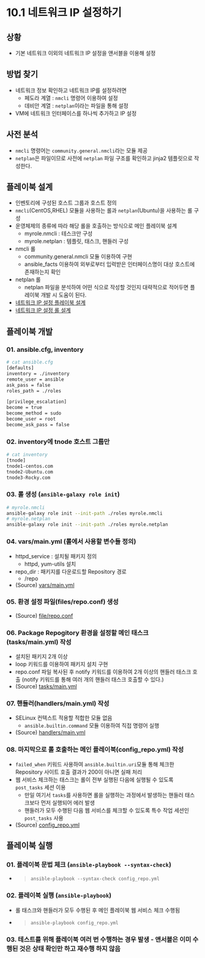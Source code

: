 # 10.1 네트워크 IP 설정하기

## 상황
  - 기본 네트워크 이외의 네트워크 IP 설정을 앤서블을 이용해 설정

## 방법 찾기
  - 네트워크 정보 확인하고 네트워크 IP를 설정하려면
    + 페도라 계열 : ```nmcli``` 명령어 이용하여 설정
    + 데비안 계열 : ```netplan```이라는 파일을 통해 설정
  - VM에 네트워크 인터페이스를 하나씩 추가하고 IP 설정

## 사전 분석
  - ```nmcli``` 명령어는 ```community.general.nmcli```라는 모듈 제공
  - ```netplan```은 파일이므로 사전에 ```netplan``` 파일 구조를 확인하고 jinja2 템플릿으로 작성한다.




## 플레이북 설계
  - 인벤토리에 구성된 호스트 그룹과 호스트 정의
  - ```nmcli```(CentOS,RHEL) 모듈을 사용하는 롤과 ```netplan```(Ubuntu)을 사용하는 롤 구성
  - 운영체제의 종류에 따라 해당 롤을 호출하는 방식으로 메인 플레이북 설계
    + myrole.nmcli : 테스크만 구성
    + myrole.netplan : 템플릿, 태스크, 핸들러 구성
  - nmcli 롤
    + community.general.nmcli 모듈 이용하여 구현
    + ansible_facts 이용하여 외부로부터 입력받은 인터페이스명이 대상 호스트에 존재하는지 확인
  - netplan 롤
    + netplan 파일을 분석하여 어떤 식으로 작성할 것인지 대략적으로 적어두면 플레이북 개발 시 도움이 된다.
  - [네트워크 IP 설정 플레이북 설계](https://docs.google.com/presentation/d/1zG0envKk27-t223Vm1V20ksPz2qr9PQ-yqAR8W_fUXE/edit#slide=id.g2de1bcb5aec_0_104)
  - [네트워크 IP 설정 롤 설계](https://docs.google.com/presentation/d/1zG0envKk27-t223Vm1V20ksPz2qr9PQ-yqAR8W_fUXE/edit#slide=id.g2de1bcb5aec_0_135)

## 플레이북 개발
### 01. ansible.cfg, inventory
  ```sh
  # cat ansible.cfg
  [defaults]
  inventory = ./inventory
  remote_user = ansible
  ask_pass = false
  roles_path = ./roles

  [privilege_escalation]
  become = true
  become_method = sudo
  become_user = root
  become_ask_pass = false
  ```

### 02. inventory에 tnode 호스트 그룹만
  ```sh
  # cat inventory
  [tnode]
  tnode1-centos.com
  tnode2-Ubuntu.com
  tnode3-Rocky.com
  ```

### 03. 롤 생성 (```ansible-galaxy role init```)
  ```sh
  # myrole.nmcli
  ansible-galaxy role init --init-path ./roles myrole.nmcli
  # myrole.netplan
  ansible-galaxy role init --init-path ./roles myrole.netplan
  ```

### 04. vars/main.yml (롤에서 사용할 변수들 정의)
  - httpd_service : 설치될 패키지 정의
    + httpd, yum-utils 설치
  - repo_dir : 패키지를 다운로드할 Repository 경로
    + /repo
  - (Source) [vars/main.yml](./roles/myrole.httpd/vars/main.yml)

### 05. 환경 설정 파일(files/repo.conf) 생성
  - (Source) [file/repo.conf](./roles/myrole.httpd/files/repo.conf)

### 06. Package Repogitory 환경을 설정할 메인 태스크(tasks/main.yml) 작성
  - 설치된 패키지 2개 이상
  - loop 키워드를 이용하여 패키지 설치 구현
  - repo.conf 파일 복사된 후 notify 키워드를 이용하여 2개 이상의 핸들러 태스크 호출 (notify 키워드를 통해 여러 개의 핸들러 태스크 호출할 수 있다.)
  - (Source) [tasks/main.yml](./roles/myrole.httpd/tasks/main.yml)

### 07. 핸들러(handlers/main.yml) 작성
  - SELinux 컨텍스트 적용할 적합한 모듈 없음
    + ```ansible.builtin.command``` 모듈 이용하여 직접 명령어 실행
  - (Source) [handlers/main.yml](./roles/myrole.httpd/handlers/main.yml)

### 08. 마지막으로 롤 호출하는 메인 플레이북(config_repo.yml) 작성
  - ```failed_when``` 키워드 사용하여 ```ansible.builtin.uri```모듈 통해 체크한 Repository 사이트 호출 결과가 200이 아니면 실패 처리
  - 웹 서비스 체크하는 태스크는 롤이 전부 실행된 다음에 실행될 수 있도록 ```post_tasks``` 세션 이용
    + 만일 여기서 ```tasks```를 사용하면 롤을 실행하는 과정에서 발생하는 핸들러 태스크보다 먼저 실행되어 에러 발생
    + 핸들러가 모두 수행된 다음 웹 서비스를 체크할 수 있도록 특수 작업 세션인 ```post_tasks``` 사용
  - (Source) [config_repo.yml](./config.repo.yml)

## 플레이북 실행
### 01. 플레이북 문법 체크 (```ansible-playbook --syntax-check```)
  - > ```ansible-playbook --syntax-check config_repo.yml```

### 02. 플레이북 실행 (```ansible-playbook```)
  - 롤 태스크와 핸들러가 모두 수행된 후 메인 플레이북 웹 서비스 체크 수행됨
  - > ```ansible-playbook config_repo.yml```

### 03. 테스트를 위해 플레이북 여러 번 수행하는 경우 발생 - 앤서블은 이미 수행된 것은 상태 확인만 하고 재수행 하지 않음

